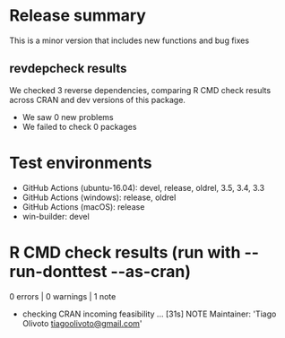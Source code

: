 # Release summary
This is a minor version that includes new functions and bug fixes

## revdepcheck results

We checked 3 reverse dependencies, comparing R CMD check results across CRAN and dev versions of this package.

 * We saw 0 new problems
 * We failed to check 0 packages

# Test environments
* GitHub Actions (ubuntu-16.04): devel, release, oldrel, 3.5, 3.4, 3.3
* GitHub Actions (windows): release, oldrel
* GitHub Actions (macOS): release
* win-builder: devel


# R CMD check results (run with --run-donttest --as-cran)
0 errors | 0 warnings | 1 note

* checking CRAN incoming feasibility ... [31s] NOTE
Maintainer: 'Tiago Olivoto <tiagoolivoto@gmail.com>'

